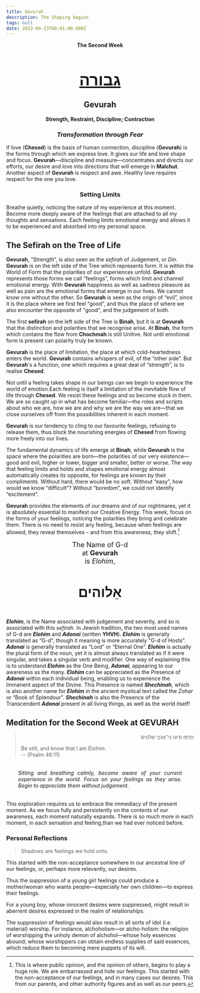 ```yaml
---
title: Gevurah
description: The Shaping begins
tags: null
date: 2022-04-23T00:01:00.000Z
---
```


<div style="text-align: center; font-weight: bold">
<p>The Second Week </p>
<h1 style="font-size: 300%; text-decoration: underline">גבורה</h1>
<h2>Gevurah</h2>
<p>Strength, Restraint, Discipline; Contraction<p />
<h3 style="font-style: italic">Transformation through Fear</h3>
</div>


<div class="abstract">

If love (**Chesed**) is the basis of human connection, discipline (**Gevurah**) is the forms through which we express love. It gives our life and love shape and focus. **Gevurah**&mdash;discipline and measure&mdash;concentrates and directs our efforts, our desire and love into directions that will emerge in **Malchut**. Another aspect of **Gevurah** is respect and awe. Healthy love requires respect for the one you love.

</div>

<h3 style="text-align:center;">Setting Limits</h3>

Breathe quietly, noticing the nature of my experience at this moment. Become more deeply aware of the feelings that are attached to all my thoughts and sensations. Each feeling limits emotional energy and allows it to be experienced and absorbed into my personal space.

</div>

## The Sefirah on the Tree of Life

**Gevurah**, “Strength”, is also seen as the _sefirah_ of Judgement, or _Din_. **Gevurah** is on the left side of the Tree which represents form. It is within the World of Form that the polarities of our experiences unfold. **Gevurah** represents those forms we call “feelings”, forms which limit and channel emotional energy. With **Gevurah** happiness as well as sadness pleasure as well as pain are the emotional forms that emerge in our lives. We cannot know one without the other. So **Gevurah** is seen as the origin of “evil”, since it is the place where we first feel “good”, and thus the place of where we also encounter the opposite of "good", and the judgement of both.

The first **sefirah** on the left side of the Tree is **Binah**, but it is at **Gevurah** that the distinction and polarities that we recognise arise. At **Binah**, the form which contains the flow from **Chochmah** is still Unitive. Not until emotional form is present can polarity truly be known.

**Gevurah** is the place of limitation, the place at which cold-heartedness enters the world. **Gevurah** contains whispers of evil, of the “other side”. But **Gevurah**'s a function, one which requires a great deal of “strength”, is to realise **Chesed**.

Not until a feeling takes shape in our beings can we begin to experience the world of emotion.Each feeling is itself a limitation of the inevitable flow of life through **Chesed**. We resist these feelings and so become stuck in them. We are so caught up in what has become familiar&mdash;the roles and scripts about who we are, how we are and why we are the way we are&mdash;that we close ourselves off from the possibilities inherent in each moment.

**Gevurah** is our tendency to cling to our favourite feelings, refusing to release them, thus block the nourishing energies of **Chesed** from flowing more freely into our lives.

The fundamental dynamics of life emerge at **Binah**, while **Gevurah** is the space where the polarities are born&mdash;the polarities of our very existence&mdash;good and evil, higher or lower, bigger and smaller, better or worse. The way that feeling limits and holds and shapes emotional energy almost automatically creates its opposite, for feelings are known by their compliments. Without hard, there would be no soft. Without “easy”, how would we know “difficult”? Without “boredom”, we could not identify “excitement”.

**Gevurah** provides the elements of our dreams and of our nightmares, yet it is absolutely essential to manifest our Creative Energy. This week, focus on the forms of your feelings, noticing the polarities they bring and celebrate them. There is no need to resist any feeling, because when feelings are allowed, they reveal themselves – and from this awareness, they shift.[^2]

<div style="text-align: center; font-size: 130%">
The Name of G-d<br />
at <strong>Gevurah</strong><br />
is <em>Elohim</em>,
<h4 style="font-size: 200%">
אֵלוהים
</h4>
</div>

**_Elohim_**, is the Name associated with judgement and severity, and so is associated with this _sefirah_. In Jewish tradition, the two most used names of G-d are **_Elohim_** and **_Adonai_** (written **YHVH**). **_Elohim_** is generally translated as “G-d”, though it meaning is more accurately "G-d of Hosts". **_Adonai_** is generally translated as “Lord” or “Eternal One”.
**_Elohim_** is actually the plural form of the noun, yet it is almost always translated as if it were singular, and takes a singular verb and modifier. One way of explaining this is to understand **_Elohim_** as the One Being, **_Adonai_**, appearing to our awareness as the many. **_Elohim_** can be appreciated as the Presence of **_Adonai_** within each individual being, enabling us to experience the Immanent aspect of the Divine. This Presence is named **_Shechinah_**, which is also another name for **_Elohim_** in the ancient mystical text called the _Zohar_ or “Book of Splendour”. **_Shechinah_** is also the Presence of the Transcendent **_Adonai_** present in all living things, as well as the world itself!

## Meditation for the Second Week at GEVURAH

<blockquote>
<p dir="rtl">
הַרְפּ֣וּ וּ֭דְעוּ כִּֽי־אָנֹכִ֣י אֱלֹהִ֑ים
</p>
<p>
Be still, and know that I am Elohim.<br />
-- (Psalm 46:11)
</p>
</blockquote>

<div style="font-style: italic; margin: 2rem; text-align: justify">

Sitting and breathing calmly, become aware of your current experience in the world. Focus on your feelings as they arise. Begin to appreciate them without judgement.

</div>

This exploration requires us to embrace the immediacy of the present moment. As we focus fully and persistently on the contents of our awareness, each moment naturally expands. There is so much more in each moment, in each sensation and feeling,than we had ever noticed before.

<h3>Personal Reflections</h3>

[^2]: This is where public opinion, and the opinion of others, begins to play a huge role. We are embarrassed and hide our feelings. This started with the non-acceptance of our feelings, and in many cases our desires. This from our parents, and other authority figures and as well as our peers.

>Shadows are feelings we hold onto.

This started with the non-acceptance somewhere in our ancestral line of our feelings, or, perhaps more relevantly, our desires.

Thus the suppression of a young girl feelings could produce a mother/woman who wants people&mdash;especially her own children&mdash;to express their feelings.

For a young boy, whose innocent desires were suppressed, might result in aberrent desires expressed in the realm of relationships.

The suppression of feelings would also result in all sorts of idol (i.e. material) worship. For instance, alchoholism&mdash;or alcho-holism: the religion of worshipping the unholy demon of alchohol&mdash;whose holy essences abound; whose worshippers can obtain endless supplies of said essences, which reduce them to becoming mere puppets of its will.

